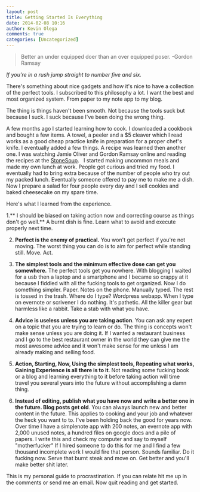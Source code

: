 ```yaml
---
layout: post
title: Getting Started Is Everything
date: 2014-02-08 10:16
author: Kevin Olega
comments: true
categories: [Uncategorized]
---
```

<blockquote>Better an under equipped doer than an over equipped poser.
-Gordon Ramsay</blockquote>
<em>If you're in a rush jump straight to number five and six.</em>

There's something about nice gadgets and how it's nice to have a collection of the perfect tools. I subscribed to this philosophy a lot. I want the best and most organized system. From paper to my note app to my blog.

The thing is things haven't been smooth. Not because the tools suck but because I suck. I suck because I've been doing the wrong thing.

A few months ago I started learning how to cook. I downloaded a cookbook and bought a few items. A towel, a peeler and a $5 cleaver which I read works as a good cheap practice knife in preparation for a proper chef's knife. I eventually added a few things. A recipe was learned then another one. I was watching Jamie Oliver and Gordon Ramsay online and reading the recipes at the <a href="http://stonesoup.com">StoneSoup</a>.   I started making uncommon meals and made my own lunch at work. People got curious and tried my food. I eventually had to bring extra because of the number of people who try out my packed lunch. Eventually someone offered to pay me to make me a dish. Now I prepare a salad for four people every day and I sell cookies and baked cheesecake on my spare time.

Here's what I learned from the experience.

1.** I should be biased on taking action now and correcting course as things don't go well.** A burnt dish is fine. Learn what to avoid and execute properly next time.

2. **Perfect is the enemy of practical.** You won't get perfect if you're not moving. The worst thing you can do is to aim for perfect while standing still. Move. Act.

3. **The simplest tools and the minimum effective dose can get you somewhere.** The perfect tools get you nowhere. With blogging I waited for a usb then a laptop and a smartphone and I became so crappy at it because I fiddled with all the fucking tools to get organized. Now I do something simpler. Paper. Notes on the phone. Manually typed. The rest is tossed in the trash. Where do I type? Wordpress webapp. When I type on evernote or scrivener I do nothing. It's pathetic. All the killer gear but harmless like a rabbit. Take a stab with what you have.

4. **Advice is useless unless you are taking action**. You can ask any expert on a topic that you are trying to learn or do. The thing is concepts won't make sense unless you are doing it. If I wanted a restaurant business and I go to the best restaurant owner in the world they can give me the most awesome advice and it won't make sense for me unless I am already making and selling food.

5. **Action, Starting, Now, Using the simplest tools, Repeating what works, Gaining Experience is all there is to it**. Not reading some fucking book or a blog and learning everything to it before taking action will time travel you several years into the future without accomplishing a damn thing.

6. **Instead of editing, publish what you have now and write a better one in the future. Blog posts get old**. You can always launch new and better content in the future. This applies to cooking and your job and whatever the heck you want to to. I've been holding back the good for years now. Over time I have a simplenote app with 200 notes, an evernote app with 2,000 unused notes, a hundred files on google docs and a pile of papers. I write this and check my computer and say to myself "motherfucker" If I hired someone to do this for me and I find a few thousand incomplete work I would fire that person. Sounds familiar. Do it fucking now. Serve that burnt steak and move on. Get better and you'll make better shit later.

This is my personal guide to procrastination. If you can relate hit me up in the comments or send me an email. Now quit reading and get started.
